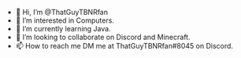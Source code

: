 - 👋 Hi, I’m @ThatGuyTBNRfan
- 👀 I’m interested in Computers.
- 🌱 I’m currently learning Java.
- 💞️ I’m looking to collaborate on Discord and Minecraft.
- 📫 How to reach me DM me at ThatGuyTBNRfan#8045 on Discord.

<!---
ThatGuyTBNRfan/ThatGuyTBNRfan is a ✨ special ✨ repository because its `README.md` (this file) appears on your GitHub profile.
You can click the Preview link to take a look at your changes.
--->
